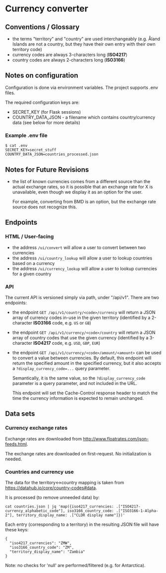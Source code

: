 # Currency converter

## Conventions / Glossary

- the terms "territory" and "country" are used interchangeably (e.g. Åland Islands are not a country,
  but they have their own entry with their own territory code)
- currency codes are always 3-characters long (**ISO4217**)
- country codes are always 2-characters long (**ISO3166**)

## Notes on configuration

Configuration is done via environment variables. The project supports .env files. 

The required configuration keys are:

- SECRET_KEY (for Flask sessions)
- COUNTRY_DATA_JSON - a filename which contains country/currency data (see below for more details)

### Example .env file

    $ cat .env 
    SECRET_KEY=secret_stuff
    COUNTRY_DATA_JSON=countries_processed.json


## Notes for Future Revisions

- the list of known currencies comes from a different source than the actual exchange rates,
  so it is possible that an exchange rate for X is unavailable, even though we display it as an
  option for the user.

  For example, converting from BMD is an option, but the exchange rate source does not recognize this.

## Endpoints

### HTML / User-facing

- the address `/ui/convert` will allow a user to convert between two currencies
- the address `/ui/country_lookup` will allow a user to lookup countries based on a currency
- the address `/ui/currency_lookup` will allow a user to lookup currencies for a given country

### API

The current API is versioned simply via path, under "/api/v1". There are two endpoints:

- the endpoint `GET /api/v1/country/<code>/currency` will return a JSON array of currency codes
  in-use in the given territory (identified by a 2-character **ISO3166** code, e.g. `US` or `GB`)
- the endpoint `GET /api/v1/currency/<code>/country` will return a JSON array of country codes
  that use the given currency (identified by a 3-character **ISO4217** code, e.g. `USD`, `GBP`, `EUR`)
- the endpoint `GET /api/v1/currency/<code>/amount/<amount>` can be used to convert a value between currencies.
  By default, this endpoint will return the specified amount in the specified currency, but it also accepts
  a `?display_currency_code=...` query parameter.

  Semantically, it is the same value, so the `?display_currency_code` parameter is a query parameter,
  and not included in the URL.

  This endpoint will set the Cache-Control response header to match the time the currency information is
  expected to remain unchanged.

## Data sets

### Currency exchange rates

Exchange rates are downloaded from http://www.floatrates.com/json-feeds.html.

The exchange rates are downloaded on first-request. No initialization is needed.

### Countries and currency use

The data for the territory<->country mapping is taken from https://datahub.io/core/country-codes#data.

It is processed (to remove unneeded data) by:

    cat countries.json | jq 'map({iso4217_currencies: .["ISO4217-currency_alphabetic_code"], iso3166_country_code: .["ISO3166-1-Alpha-2"], territory_display_name: .["CLDR display name"]})'

Each entry (corresponding to a territory) in the resulting JSON file will have
these keys:

    {
      "iso4217_currencies": "ZMW",
      "iso3166_country_code": "ZM",
      "territory_display_name": "Zambia"
    }

Note: no checks for 'null' are performed/filtered (e.g. for Antarctica).
